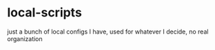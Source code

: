 # local-scripts
just a bunch of local configs I have, used for whatever I decide, no real organization
